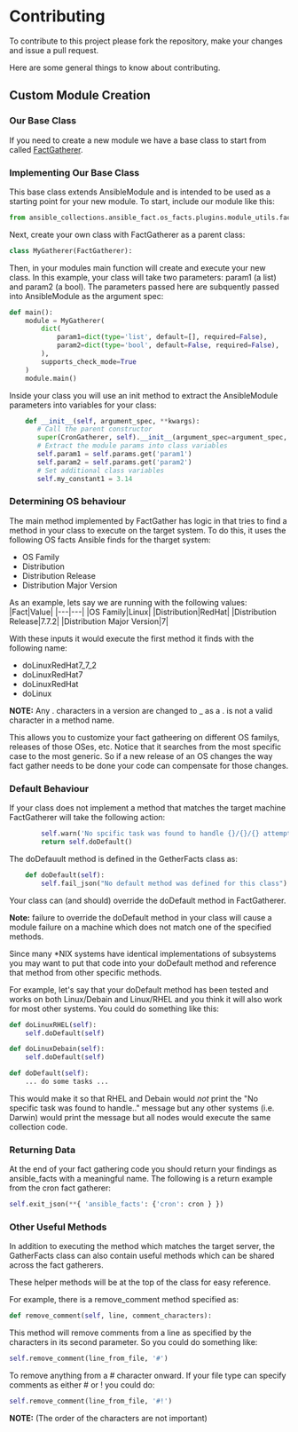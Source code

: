 # Contributing
To contribute to this project please fork the repository, make your changes and issue a pull request.

Here are some general things to know about contributing.

## Custom Module Creation
### Our Base Class
If you need to create a new module we have a base class to start from called [FactGatherer](/ahuffman/ansible-fact/blob/dev/os_facts/plugins/module_utils/fact_gatherer.py).

### Implementing Our Base Class
This base class extends AnsibleModule and is intended to be used as a starting point for your new module. To start, include our module like this:
``` python
from ansible_collections.ansible_fact.os_facts.plugins.module_utils.fact_gatherer import FactGatherer
```

Next, create your own class with FactGatherer as a parent class:
```python
class MyGatherer(FactGatherer):
```

Then, in your modules main function will create and execute your new class. In this example, your class will take two parameters: param1 (a list) and param2 (a bool). The parameters passed here are subquently passed into AnsibleModule as the argument spec:
```python
def main():
    module = MyGatherer(
        dict(
            param1=dict(type='list', default=[], required=False),
            param2=dict(type='bool', default=False, required=False),
        ),
        supports_check_mode=True
    )
    module.main()
```

Inside your class you will use an init method to extract the AnsibleModule parameters into  variables for your class:
 ```python
     def __init__(self, argument_spec, **kwargs):
        # Call the parent constructor
        super(CronGatherer, self).__init__(argument_spec=argument_spec, **kwargs)
        # Extract the module params into class variables
        self.param1 = self.params.get('param1')
        self.param2 = self.params.get('param2')
        # Set additional class variables
        self.my_constant1 = 3.14
```

### Determining OS behaviour
The main method implemented by FactGather has  logic in that tries to find a method in your class to execute on the target system. To do this, it uses the following OS facts Ansible finds for the tharget system:
* OS Family
* Distribution
* Distribution Release
* Distribution Major Version

As an example, lets say we are running with the following values:
|Fact|Value|
|---|---|
|OS Family|Linux|
|Distribution|RedHat|
|Distribution Release|7.7.2|
|Distribution Major Version|7|

With these inputs it would execute the first method it finds with the following name:
* doLinuxRedHat7_7_2
* doLinuxRedHat7
* doLinuxRedHat
* doLinux

__NOTE:__ Any . characters in a version are changed to _ as a . is not a valid character in a method name.

This allows you to customize your fact gatheering on different OS familys, releases of those OSes, etc. Notice that it searches from the most specific case to the most generic. So if a new release of an OS changes the way fact gather needs to be done your code can compensate for those changes.

### Default Behaviour
If your class does not implement a method that matches the target machine FactGatherer will take the following action:
```python
        self.warn('No spcific task was found to handle {}/{}/{} attempting to use default gather'.format(os_family, distro, distribution_release))
        return self.doDefault()
```

 The doDefauult method is defined in the GetherFacts class as:
```python
    def doDefault(self):
        self.fail_json("No default method was defined for this class")
```

Your class can (and should) override the doDefault method in FactGatherer.

__Note:__ failure to override the doDefault method in your class will cause a module failure on a machine which does not match one of the specified methods.

Since many *NIX systems have identical implementations of subsystems you may want to put that code into your doDefault method and reference that method from other specific methods.

For example, let's say that your doDefault method has been tested and works on both Linux/Debain and Linux/RHEL and you think it will also work for most other systems. You could do something like this:
```python
def doLinuxRHEL(self):
    self.doDefault(self)

def doLinuxDebain(self):
    self.doDefault(self)

def doDefault(self):
    ... do some tasks ...
```

This would make it so that RHEL and Debain would *not* print the "No specific task was found to handle.." message but any other systems (i.e. Darwin) would print the message but all nodes would execute the same collection code.

### Returning Data
At the end of your fact gathering code you should return your findings as ansible_facts with a meaningful name. The following is a return example from the cron fact gatherer:
```python
self.exit_json(**{ 'ansible_facts': {'cron': cron } })
```

### Other Useful Methods
In addition to executing the method which matches the target server, the GatherFacts class can also contain useful methods which can be shared across the fact gatherers.

These helper methods will be at the top of the class for easy reference.

For example, there is a remove_comment method specified as:
```python
def remove_comment(self, line, comment_characters):
```
This method will remove comments from a line as specified by the characters in its second parameter. So you could do something like:
```python
self.remove_comment(line_from_file, '#')
```
To remove anything from a # character onward. If your file type can specify comments as either # or ! you could do:
```python
self.remove_comment(line_from_file, '#!')
```
__NOTE:__ (The order of the characters are not important)
